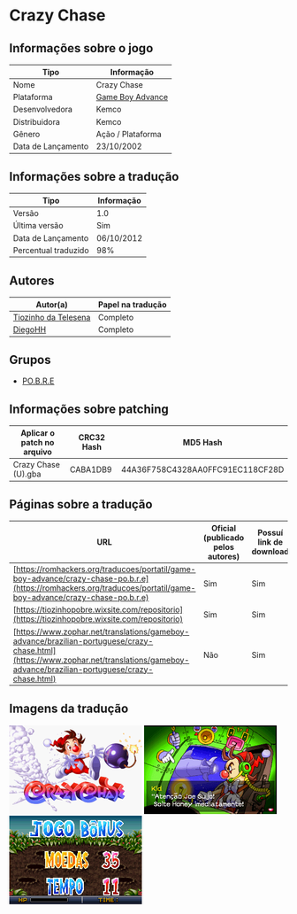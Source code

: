 # Crazy Chase

## Informações sobre o jogo

| Tipo | Informação |
| ----------- | ----------- |
| Nome | Crazy Chase |
| Plataforma | [Game Boy Advance](../) |
| Desenvolvedora | Kemco |
| Distribuidora | Kemco |
| Gênero | Ação / Plataforma |
| Data de Lançamento | 23/10/2002 |

## Informações sobre a tradução

| Tipo | Informação |
| ----------- | ----------- |
| Versão | 1\.0 |
| Última versão | Sim |
| Data de Lançamento | 06/10/2012 |
| Percentual traduzido | 98% |

## Autores

| Autor(a) | Papel na tradução |
| ----------- | ----------- |
| [Tiozinho da Telesena](../../../autores/tiozinho-da-telesena/) | Completo |
| [DiegoHH](../../../autores/diegohh/) | Completo |

## Grupos

* [PO\.B\.R\.E](../../../grupos/pobre/)

## Informações sobre patching

| Aplicar o patch no arquivo | CRC32 Hash | MD5 Hash |
| ----------- | ----------- | ----------- |
| Crazy Chase \(U\)\.gba | CABA1DB9 | 44A36F758C4328AA0FFC91EC118CF28D |

## Páginas sobre a tradução

| URL | Oficial (publicado pelos autores) | Possuí link de download |
| ----------- | ----------- | ----------- |
| [https://romhackers.org/traducoes/portatil/game-boy-advance/crazy-chase-po.b.r.e](https://romhackers.org/traducoes/portatil/game-boy-advance/crazy-chase-po.b.r.e) | Sim | Sim |
| [https://tiozinhopobre.wixsite.com/repositorio](https://tiozinhopobre.wixsite.com/repositorio) | Sim | Sim |
| [https://www.zophar.net/translations/gameboy-advance/brazilian-portuguese/crazy-chase.html](https://www.zophar.net/translations/gameboy-advance/brazilian-portuguese/crazy-chase.html) | Não | Sim |

## Imagens da tradução

![Imagem de exemplo da tradução 1](1.png)
![Imagem de exemplo da tradução 2](2.png)
![Imagem de exemplo da tradução 3](3.png)